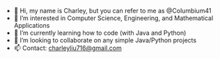- 👋 Hi, my name is Charley, but you can refer to me as @Columbium41
- 👀 I’m interested in Computer Science, Engineering, and Mathematical Applications
- 🌱 I’m currently learning how to code (with Java and Python)
- 💞️ I’m looking to collaborate on any simple Java/Python projects
- 📫 Contact: charleyliu716@gmail.com
